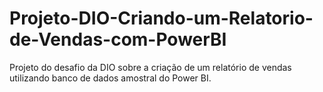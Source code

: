 # Projeto-DIO-Criando-um-Relatorio-de-Vendas-com-PowerBI
Projeto do desafio da DIO sobre a criação de um relatório de vendas utilizando banco de dados amostral do Power BI.
